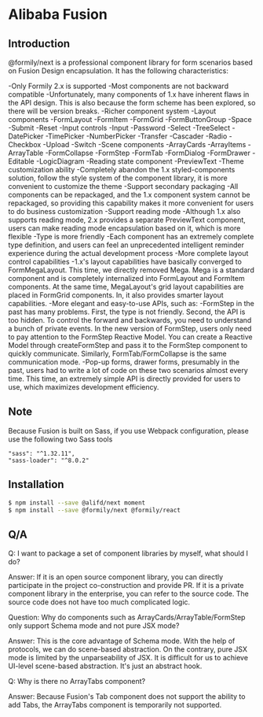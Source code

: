# Alibaba Fusion

## Introduction

@formily/next is a professional component library for form scenarios based on Fusion Design encapsulation. It has the following characteristics:

-Only Formily 2.x is supported
-Most components are not backward compatible
-Unfortunately, many components of 1.x have inherent flaws in the API design. This is also because the form scheme has been explored, so there will be version breaks.
-Richer component system
-Layout components
-FormLayout
-FormItem
-FormGrid
-FormButtonGroup
-Space
-Submit
-Reset
-Input controls
-Input
-Password
-Select
-TreeSelect
-DatePicker
-TimePicker
-NumberPicker
-Transfer
-Cascader
-Radio
-Checkbox
-Upload
-Switch
-Scene components
-ArrayCards
-ArrayItems
-ArrayTable
-FormCollapse
-FormStep
-FormTab
-FormDialog
-FormDrawer
-Editable
-LogicDiagram
-Reading state component
-PreviewText
-Theme customization ability
-Completely abandon the 1.x styled-components solution, follow the style system of the component library, it is more convenient to customize the theme
-Support secondary packaging
-All components can be repackaged, and the 1.x component system cannot be repackaged, so providing this capability makes it more convenient for users to do business customization
-Support reading mode
-Although 1.x also supports reading mode, 2.x provides a separate PreviewText component, users can make reading mode encapsulation based on it, which is more flexible
-Type is more friendly
-Each component has an extremely complete type definition, and users can feel an unprecedented intelligent reminder experience during the actual development process
-More complete layout control capabilities
-1.x's layout capabilities have basically converged to FormMegaLayout. This time, we directly removed Mega. Mega is a standard component and is completely internalized into FormLayout and FormItem components. At the same time, MegaLayout's grid layout capabilities are placed in FormGrid components. In, it also provides smarter layout capabilities.
-More elegant and easy-to-use APIs, such as:
-FormStep in the past has many problems. First, the type is not friendly. Second, the API is too hidden. To control the forward and backwards, you need to understand a bunch of private events. In the new version of FormStep, users only need to pay attention to the FormStep Reactive Model. You can create a Reactive Model through createFormStep and pass it to the FormStep component to quickly communicate. Similarly, FormTab/FormCollapse is the same communication mode.
-Pop-up forms, drawer forms, presumably in the past, users had to write a lot of code on these two scenarios almost every time. This time, an extremely simple API is directly provided for users to use, which maximizes development efficiency.

## Note

Because Fusion is built on Sass, if you use Webpack configuration, please use the following two Sass tools

```
"sass": "^1.32.11",
"sass-loader": "^8.0.2"
```

## Installation

```bash
$ npm install --save @alifd/next moment
$ npm install --save @formily/next @formily/react

```

## Q/A

Q: I want to package a set of component libraries by myself, what should I do?

Answer: If it is an open source component library, you can directly participate in the project co-construction and provide PR. If it is a private component library in the enterprise, you can refer to the source code. The source code does not have too much complicated logic.

Question: Why do components such as ArrayCards/ArrayTable/FormStep only support Schema mode and not pure JSX mode?

Answer: This is the core advantage of Schema mode. With the help of protocols, we can do scene-based abstraction. On the contrary, pure JSX mode is limited by the unparseability of JSX. It is difficult for us to achieve UI-level scene-based abstraction. It's just an abstract hook.

Q: Why is there no ArrayTabs component?

Answer: Because Fusion's Tab component does not support the ability to add Tabs, the ArrayTabs component is temporarily not supported.
